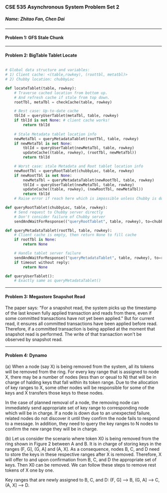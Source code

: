 
### CSE 535 Asynchronous System Problem Set 2
##### Name: Zhitao Fan, Chen Dai

------------------------------
#### Problem 1: GFS Stale Chunk

--------------------------------------
#### Problem 2: BigTable Tablet Locate

```py

# Global data structure and variables:
# 1) Client cache: <(table,rowkey), (roottbl, metatbl)>
# 2) Chubby location: chubbyLoc

def locateTablet(table, rowkey):
    # Traverse cached location from bottom up.
    # And refresh cache if stale from top down.
    rootTbl, metaTbl = checkCache(table, rowkey)

    # Best case: Up-to-date cache
    tblId = queryUserTablet(metaTbl, table, rowkey)
    if tblId is not None: # client cache works!
        return tblId
    
    # Stale Metadata tablet location info
    newMetaTbl = queryMetadataTablet(rootTbl, table, rowkey)
    if newMetaTbl is not None:
        tblId = queryUserTablet(newMetaTbl, table, rowkey)
        updateCache((table, rowkey), (rootTbl, newMetaTbl))
        return tblId

    # Worst case: stale Metadata and Root tablet location info
    newRootTbl = queryRootTablet(chubbyLoc, table, rowkey)
    if newRootTbl is not None:
        newMetaTbl = queryMetadataTablet(newRootTbl, table, rowkey)
        tblId = queryUserTablet(newMetaTbl, table, rowkey)
        updateCache((table, rowkey), (newRootTbl, newMetaTbl))
        return tblId
    # Raise error if reach here which is impossible unless Chubby is down

def queryRootTablet(chubbyLoc, table, rowkey):
    # Send request to Chubby server directly
    # Don't consider failure of Chubby server
    sendAndWaitForResponse(("queryRootTablet", table, rowkey), to=chubbyLoc)

def queryMetadataTablet(rootTbl, table, rowkey):
    # Client cache is empty, then return None to fill cache
    if rootTbl is None:
        return None

    # Handle tablet server failure
    sendAndWaitForResponse(("queryMetadataTablet", table, rowkey), to=rootTbl)
    if timeout without reply:
        return None    

def queryUserTablet():
    # Exactly same as queryMetadataTablet()
```

---------------------------------------
#### Problem 3: Megastore Snapshot Read

The paper says: "For a snapshot read, the system picks up the timestamp of the last known fully applied transaction and reads from there, even if some committed transactions have not yet been applied." But for current read, it ensures all committed transactions have been applied before read. Therefore, if a committed transaction is being applied at the moment that snapshot read is performed. The write of that transaction won't be observed by snapshot read.


----------------------
#### Problem 4: Dynamo

(a) When a node (say X) is being removed from the system, all its tokens will be removed from the ring. For every key range that is assigned to node X, there may be a number of nodes (less than or qeual to N) that will be in charge of halding keys that fall within its token range. Due to the allocation of key ranges to X, some other nodes will be responsible for some of the keys and X transfers those keys to these nodes.

In the case of planned removal of a node, the removing node can immediately send appropriate set of key range to corresponding node which will be in charge. If a node is down due to an unexpected failure, related nodes do not discover it until they confirm the node fails to respond to a message. In addition, they need to query the key ranges to N nodes to confirm the new range they will be in charge.

(b) Let us consider the scenario where token X0 is being removed from the ring shown in Figure 2 between A and B. It is in charge of storing keys in the ranges (F, G], (G, A] and (A, X]. As a consequence, nodes B, C, and D need to store the keys in these respective ranges after X is removed. Therefore, X will offer to and upon confirmation from B, C, and D the appropriate set of keys. Then X0 can be removed. We can follow these steps to remove rest tokens of X one by one.

Key ranges that are newly assigned to B, C, and D:
(F, G] --> B,
(G, A] --> C,
(A, X] --> D.